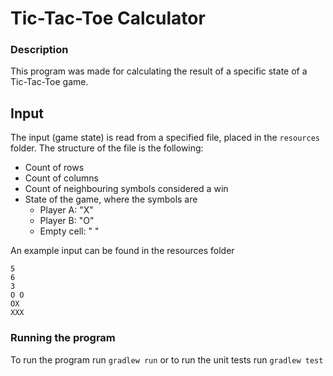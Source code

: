 # Tic-Tac-Toe Calculator

### Description
This program was made for calculating the result of a specific state of a Tic-Tac-Toe game.

## Input
The input (game state) is read from a specified file, placed in the `resources` folder.
The structure of the file is the following:
- Count of rows
- Count of columns
- Count of neighbouring symbols considered a win
- State of the game, where the symbols are
    - Player A: "X"
    - Player B: "O"
    - Empty cell: " "

An example input can be found in the resources folder
```text
5
6
3
O O
OX
XXX
```

### Running the program
To run the program run `gradlew run` or to run the unit tests run `gradlew test`